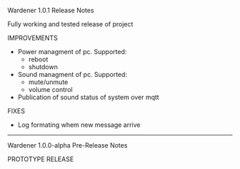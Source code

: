 Wardener 1.0.1 Release Notes

Fully working and tested release of project

IMPROVEMENTS

- Power managment of pc. Supported:
  - reboot
  - shutdown
- Sound managment of pc. Supported:
  - mute/unmute
  - volume control
- Publication of sound status of system over mqtt

FIXES

- Log formating whem new message arrive

---

Wardener 1.0.0-alpha Pre-Release Notes

PROTOTYPE RELEASE
